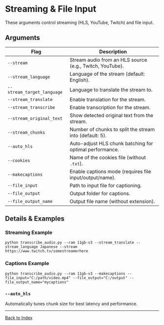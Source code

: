 # Streaming & File Input

These arguments control streaming (HLS, YouTube, Twitch) and file input.

## Arguments
| Flag                    | Description                                                      |
|-------------------------|------------------------------------------------------------------|
| `--stream`              | Stream audio from an HLS source (e.g., Twitch, YouTube).         |
| `--stream_language`     | Language of the stream (default: English).                       |
| `--stream_target_language` | Language to translate the stream to.                           |
| `--stream_translate`    | Enable translation for the stream.                               |
| `--stream_transcribe`   | Enable transcription for the stream.                             |
| `--stream_original_text`| Show detected original text from the stream.                     |
| `--stream_chunks`       | Number of chunks to split the stream into (default: 5).          |
| `--auto_hls`            | Auto-adjust HLS chunk batching for optimal performance.           |
| `--cookies`             | Name of the cookies file (without `.txt`).                       |
| `--makecaptions`        | Enable captions mode (requires file input/output/name).           |
| `--file_input`          | Path to input file for captioning.                               |
| `--file_output`         | Output folder for captions.                                      |
| `--file_output_name`    | Output file name (without extension).                            |

## Details & Examples

### Streaming Example
```
python transcribe_audio.py --ram 11gb-v3 --stream_translate --stream_language Japanese --stream https://www.twitch.tv/somestreamerhere
```

### Captions Example
```
python transcribe_audio.py --ram 11gb-v3 --makecaptions --file_input="C:/path/video.mp4" --file_output="C:/output" --file_output_name="mycaptions"
```

### `--auto_hls`
Automatically tunes chunk size for best latency and performance.

---
[Back to Index](./index.md)
